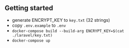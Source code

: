 ## Getting started

- generate ENCRYPT_KEY to `key.txt` (32 strings)
- copy `.env.example` to `.env`
- `docker-compose build --build-arg ENCRYPT_KEY=$(cat ./laravel/key.txt)`
- `docker-compose up`